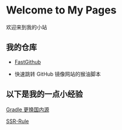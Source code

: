 # Welcome to My Pages

欢迎来到我的小站

## 我的仓库

+ [FastGithub](https://github.com/RC1844/FastGithub/README.md)

+ 快速跳转 GitHub 镜像网站的猴油脚本

## 以下是我的一点小经验

[Gradle 更换国内源](doc/gradle.md)

[SSR-Rule](doc/SSR-Rule.md)
